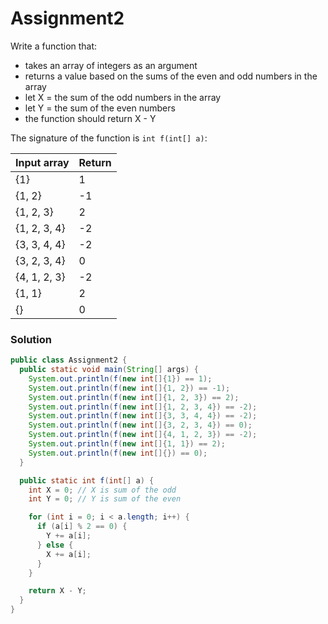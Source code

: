 # Assignment2

Write a function that:

* takes an array of integers as an argument
* returns a value based on the sums of the even and odd numbers in the array
* let X = the sum of the odd numbers in the array
* let Y = the sum of the even numbers
* the function should return X - Y

The signature of the function is `int f(int[] a)`:

| Input array | Return |
|:-------------|:-------------|
| {1} | 1 |
| {1, 2} | -1 |
| {1, 2, 3} | 2 |
| {1, 2, 3, 4} | -2 |
| {3, 3, 4, 4} | -2 |
| {3, 2, 3, 4} | 0 |
| {4, 1, 2, 3} | -2 |
| {1, 1} | 2 |
| {} | 0 |

### Solution

```java
public class Assignment2 {
  public static void main(String[] args) {
    System.out.println(f(new int[]{1}) == 1);
    System.out.println(f(new int[]{1, 2}) == -1);
    System.out.println(f(new int[]{1, 2, 3}) == 2);
    System.out.println(f(new int[]{1, 2, 3, 4}) == -2);
    System.out.println(f(new int[]{3, 3, 4, 4}) == -2);
    System.out.println(f(new int[]{3, 2, 3, 4}) == 0);
    System.out.println(f(new int[]{4, 1, 2, 3}) == -2);
    System.out.println(f(new int[]{1, 1}) == 2);
    System.out.println(f(new int[]{}) == 0);
  }

  public static int f(int[] a) {
    int X = 0; // X is sum of the odd
    int Y = 0; // Y is sum of the even

    for (int i = 0; i < a.length; i++) {
      if (a[i] % 2 == 0) {
        Y += a[i];
      } else {
        X += a[i];
      }
    }

    return X - Y;
  }  
}
```
